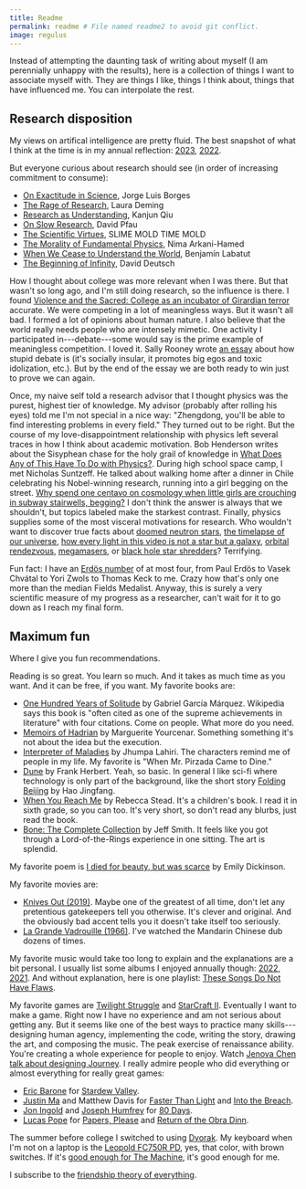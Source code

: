 ```yaml
---
title: Readme
permalink: readme # File named readme2 to avoid git conflict.
image: regulus
---
```


Instead of attempting the daunting task of writing about myself (I am perennially unhappy with the results), here is a collection of things I want to associate myself with. They are things I like, things I think about, things that have influenced me. You can interpolate the rest.

## Research disposition

My views on artifical intelligence are pretty fluid. The best snapshot of what I think at the time is in my annual reflection: [2023](https://zhengdongwang.com/2024/01/01/2023-letter.html), [2022](https://zhengdongwang.com/2022/12/28/2022-letter.html).

But everyone curious about research should see (in order of increasing commitment to consume):

* [On Exactitude in Science](https://kwarc.info/teaching/TDM/Borges.pdf), Jorge Luis Borges
* [The Rage of Research](https://ldeming.posthaven.com/the-rage-of-research), Laura Deming
* [Research as Understanding](https://kanjun.me/writing/research-as-understanding), Kanjun Qiu
* [On Slow Research](http://davidpfau.com/slow_research.html), David Pfau
* [The Scientific Virtues](https://slimemoldtimemold.com/2022/02/10/the-scientific-virtues/), SLIME MOLD TIME MOLD
* [The Morality of Fundamental Physics](https://www.youtube.com/watch?v=5aAMJNVmdoY), Nima Arkani-Hamed
* [When We Cease to Understand the World](https://www.goodreads.com/book/show/53972214-when-we-cease-to-understand-the-world), Benjam&iacute;n Labatut
* [The Beginning of Infinity](https://www.goodreads.com/book/show/10483171-the-beginning-of-infinity), David Deutsch

How I thought about college was more relevant when I was there. But that wasn't so long ago, and I'm still doing research, so the influence is there. I found [Violence and the Sacred: College as an incubator of Girardian terror](https://danwang.co/college-girardian-terror) accurate. We were competing in a lot of meaningless ways. But it wasn't all bad. I formed a lot of opinions about human nature. I also believe that the world really needs people who are intensely mimetic. One activity I participated in---debate---some would say is the prime example of meaningless competition. I loved it. Sally Rooney wrote [an essay](https://thedublinreview.com/article/even-if-you-beat-me) about how stupid debate is (it's socially insular, it promotes big egos and toxic idolization, etc.). But by the end of the essay we are both ready to win just to prove we can again.

Once, my naive self told a research advisor that I thought physics was the purest, highest tier of knowledge. My advisor (probably after rolling his eyes) told me I'm not special in a nice way: "Zhengdong, you'll be able to find interesting problems in every field." They turned out to be right. But the course of my love-disappointment relationship with physics left several traces in how I think about academic motivation. Bob Henderson writes about the Sisyphean chase for the holy grail of knowledge in [What Does Any of This Have To Do with Physics?](https://nautil.us/what-does-any-of-this-have-to-do-with-physics-236309/). During high school space camp, I met Nicholas Suntzeff. He talked about walking home after a dinner in Chile celebrating his Nobel-winning research, running into a girl begging on the street. [Why spend one centavo on cosmology when little girls are crouching in subway stairwells, begging?](https://www.lastwordonnothing.com/2012/08/13/guest-post-that-eternal-question) I don't think the answer is always that we shouldn't, but topics labeled make the starkest contrast. Finally, physics supplies some of the most visceral motivations for research. Who wouldn't want to discover true facts about [doomed neutron stars](https://www.youtube.com/watch?v=x_Akn8fUBeQ), [the timelapse of our universe](https://www.youtube.com/watch?v=uD4izuDMUQA), [how every light in this video is not a star but a galaxy](https://www.youtube.com/watch?v=rOjrImaPh80), [orbital rendezvous](https://www.youtube.com/watch?v=B1R3dTdcpSU), [megamasers](https://en.wikipedia.org/wiki/Megamaser), or [black hole star shredders](https://www.youtube.com/watch?v=ubBzcSD8G8k)? Terrifying.

Fun fact: I have an [Erd&ouml;s number](https://en.wikipedia.org/wiki/Erd%C5%91s_number) of at most four, from Paul Erd&ouml;s to Vasek Chv&aacute;tal to Yori Zwols to Thomas Keck to me. Crazy how that's only one more than the median Fields Medalist. Anyway, this is surely a very scientific measure of my progress as a researcher, can't wait for it to go down as I reach my final form.

## Maximum fun

Where I give you fun recommendations.

Reading is so great. You learn so much. And it takes as much time as you want. And it can be free, if you want. My favorite books are:
* [One Hundred Years of Solitude](https://www.goodreads.com/book/show/320.One_Hundred_Years_of_Solitude) by Gabriel Garc&iacute;a M&aacute;rquez. Wikipedia says this book is "often cited as one of the supreme achievements in literature" with four citations. Come on people. What more do you need.
* [Memoirs of Hadrian](https://www.goodreads.com/book/show/12172.Memoirs_of_Hadrian) by Marguerite Yourcenar. Something something it's not about the idea but the execution.
* [Interpreter of Maladies](https://www.goodreads.com/book/show/5439.Interpreter_of_Maladies) by Jhumpa Lahiri. The characters remind me of people in my life. My favorite is "When Mr. Pirzada Came to Dine."
* [Dune](https://www.goodreads.com/book/show/234225.Dune) by Frank Herbert. Yeah, so basic. In general I like sci-fi where technology is only part of the background, like the short story [Folding Beijing](https://uncannymagazine.com/article/folding-beijing-2) by Hao Jingfang.
* [When You Reach Me](https://www.goodreads.com/book/show/5310515-when-you-reach-me) by Rebecca Stead. It's a children's book. I read it in sixth grade, so you can too. It's very short, so don't read any blurbs, just read the book.
* [Bone: The Complete Collection](https://www.goodreads.com/book/show/92143.Bone) by Jeff Smith. It feels like you got through a Lord-of-the-Rings experience in one sitting. The art is splendid.

My favorite poem is [I died for beauty, but was scarce](https://www.bartleby.com/113/4010.html) by Emily Dickinson.

My favorite movies are:

* [Knives Out (2019)](https://www.imdb.com/title/tt8946378). Maybe one of the greatest of all time, don't let any pretentious gatekeepers tell you otherwise. It's clever and original. And the obviously bad accent tells you it doesn't take itself too seriously.
* [La Grande Vadrouille (1966)](https://www.imdb.com/title/tt0060474). I've watched the Mandarin Chinese dub dozens of times.

My favorite music would take too long to explain and the explanations are a bit personal. I usually list some albums I enjoyed annually though: [2022](https://zhengdongwang.com/2022/12/28/what-i-listened-to-this-year.html), [2021](https://zhengdongwang.com/2021/12/18/what-i-listened-to-this-year.html). And without explanation, here is one playlist: [These Songs Do Not Have Flaws](https://open.spotify.com/playlist/6CFotAZGG30wEw8q5ktupa).

My favorite games are [Twilight Struggle](https://boardgamegeek.com/boardgame/12333/twilight-struggle) and [StarCraft II](https://starcraft2.com/en-us). Eventually I want to make a game. Right now I have no experience and am not serious about getting any. But it seems like one of the best ways to practice many skills---designing human agency, implementing the code, writing the story, drawing the art, and composing the music. The peak exercise of renaissance ability. You're creating a whole experience for people to enjoy. Watch [Jenova Chen talk about designing Journey](https://www.gdcvault.com/play/1017700/Designing). I really admire people who did everything or almost everything for really great games:

* [Eric Barone](https://twitter.com/ConcernedApe) for [Stardew Valley](https://www.stardewvalley.net).
* [Justin Ma](https://twitter.com/Jarmustard) and Matthew Davis for [Faster Than Light](https://subsetgames.com/ftl.html) and [Into the Breach](https://subsetgames.com/itb.html).
* [Jon Ingold](https://twitter.com/joningold) and [Joseph Humfrey](https://twitter.com/joethephish) for [80 Days](https://www.inklestudios.com/80days).
* [Lucas Pope](https://dukope.com) for [Papers, Please](https://papersplea.se) and [Return of the Obra Dinn](https://obradinn.com).

The summer before college I switched to using [Dvorak](https://en.wikipedia.org/wiki/Dvorak_keyboard_layout). My keyboard when I'm not on a laptop is the [Leopold FC750R PD](https://www.leopold.co.kr/Shop/Item.php?ItId=1550022044), yes, that color, with brown switches. If it's [good enough for The Machine](https://liquipedia.net/starcraft2/Pro_gear), it's good enough for me.

I subscribe to the [friendship theory of everything](https://www.avabear.xyz/p/the-friendship-theory-of-everything).
